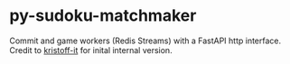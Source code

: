 # py-sudoku-matchmaker

Commit and game workers (Redis Streams) with a FastAPI http interface. Credit to [kristoff-it](https://github.com/kristoff-it) for inital internal version.